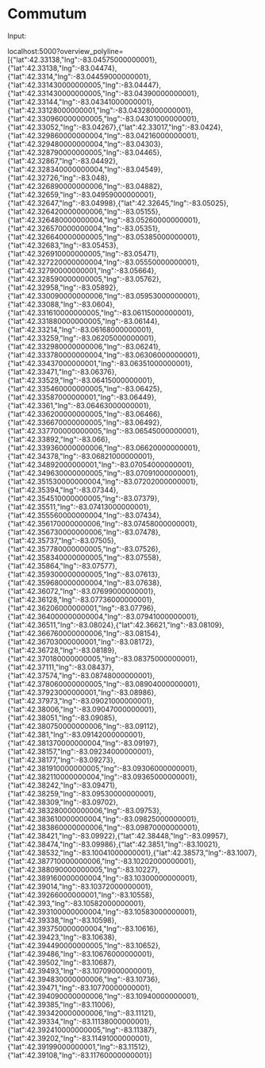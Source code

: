 # Commutum


Input:

localhost:5000?overview_polyline=[{"lat":42.33138,"lng":-83.04575000000001},{"lat":42.33138,"lng":-83.04474},{"lat":42.3314,"lng":-83.04459000000001},{"lat":42.331430000000005,"lng":-83.04447},{"lat":42.331430000000005,"lng":-83.04390000000001},{"lat":42.33144,"lng":-83.04341000000001},{"lat":42.33128000000001,"lng":-83.04328000000001},{"lat":42.330960000000005,"lng":-83.04301000000001},{"lat":42.33052,"lng":-83.04267},{"lat":42.33017,"lng":-83.0424},{"lat":42.329860000000004,"lng":-83.04216000000001},{"lat":42.329480000000004,"lng":-83.04303},{"lat":42.328790000000005,"lng":-83.04465},{"lat":42.32867,"lng":-83.04492},{"lat":42.328340000000004,"lng":-83.04549},{"lat":42.32726,"lng":-83.048},{"lat":42.326890000000006,"lng":-83.04882},{"lat":42.32659,"lng":-83.04959000000001},{"lat":42.32647,"lng":-83.04998},{"lat":42.32645,"lng":-83.05025},{"lat":42.326420000000006,"lng":-83.05155},{"lat":42.326480000000004,"lng":-83.05260000000001},{"lat":42.326570000000004,"lng":-83.05351},{"lat":42.326640000000005,"lng":-83.05385000000001},{"lat":42.32683,"lng":-83.05453},{"lat":42.326910000000005,"lng":-83.05471},{"lat":42.327220000000004,"lng":-83.05550000000001},{"lat":42.32790000000001,"lng":-83.05664},{"lat":42.328590000000005,"lng":-83.05762},{"lat":42.32958,"lng":-83.05892},{"lat":42.330090000000006,"lng":-83.05953000000001},{"lat":42.33088,"lng":-83.0604},{"lat":42.331610000000005,"lng":-83.06115000000001},{"lat":42.331880000000005,"lng":-83.06144},{"lat":42.33214,"lng":-83.06168000000001},{"lat":42.33259,"lng":-83.06205000000001},{"lat":42.332980000000006,"lng":-83.06241},{"lat":42.333780000000004,"lng":-83.06306000000001},{"lat":42.33437000000001,"lng":-83.06351000000001},{"lat":42.33471,"lng":-83.06376},{"lat":42.33529,"lng":-83.06415000000001},{"lat":42.335460000000005,"lng":-83.06425},{"lat":42.33587000000001,"lng":-83.06449},{"lat":42.3361,"lng":-83.06463000000001},{"lat":42.336200000000005,"lng":-83.06466},{"lat":42.336670000000005,"lng":-83.06492},{"lat":42.337700000000005,"lng":-83.06545000000001},{"lat":42.33892,"lng":-83.066},{"lat":42.339360000000006,"lng":-83.06620000000001},{"lat":42.34378,"lng":-83.06821000000001},{"lat":42.34892000000001,"lng":-83.07054000000001},{"lat":42.349630000000005,"lng":-83.07091000000001},{"lat":42.351530000000004,"lng":-83.07202000000001},{"lat":42.35394,"lng":-83.07344},{"lat":42.354510000000005,"lng":-83.07379},{"lat":42.35511,"lng":-83.07413000000001},{"lat":42.355560000000004,"lng":-83.07434},{"lat":42.356170000000006,"lng":-83.07458000000001},{"lat":42.356730000000006,"lng":-83.07478},{"lat":42.35737,"lng":-83.07505},{"lat":42.357780000000005,"lng":-83.07526},{"lat":42.358340000000005,"lng":-83.07558},{"lat":42.35864,"lng":-83.07577},{"lat":42.359300000000005,"lng":-83.07613},{"lat":42.359680000000004,"lng":-83.07638},{"lat":42.36072,"lng":-83.07699000000001},{"lat":42.36128,"lng":-83.07736000000001},{"lat":42.36206000000001,"lng":-83.07796},{"lat":42.364000000000004,"lng":-83.07941000000001},{"lat":42.36511,"lng":-83.08024},{"lat":42.36621,"lng":-83.08109},{"lat":42.366760000000006,"lng":-83.08154},{"lat":42.36703000000001,"lng":-83.08172},{"lat":42.36728,"lng":-83.08189},{"lat":42.370180000000005,"lng":-83.08375000000001},{"lat":42.37111,"lng":-83.08437},{"lat":42.37574,"lng":-83.08748000000001},{"lat":42.378060000000005,"lng":-83.08904000000001},{"lat":42.37923000000001,"lng":-83.08986},{"lat":42.37973,"lng":-83.09021000000001},{"lat":42.38006,"lng":-83.09047000000001},{"lat":42.38051,"lng":-83.09085},{"lat":42.380750000000006,"lng":-83.09112},{"lat":42.381,"lng":-83.09142000000001},{"lat":42.381370000000004,"lng":-83.09197},{"lat":42.38157,"lng":-83.09234000000001},{"lat":42.38177,"lng":-83.09273},{"lat":42.381910000000005,"lng":-83.09306000000001},{"lat":42.382110000000004,"lng":-83.09365000000001},{"lat":42.38242,"lng":-83.09471},{"lat":42.38259,"lng":-83.09530000000001},{"lat":42.38309,"lng":-83.09702},{"lat":42.383280000000006,"lng":-83.09753},{"lat":42.383610000000004,"lng":-83.09825000000001},{"lat":42.383860000000006,"lng":-83.09870000000001},{"lat":42.38421,"lng":-83.09922},{"lat":42.38448,"lng":-83.09957},{"lat":42.38474,"lng":-83.09986},{"lat":42.3851,"lng":-83.10021},{"lat":42.38532,"lng":-83.10041000000001},{"lat":42.38573,"lng":-83.1007},{"lat":42.387710000000006,"lng":-83.10202000000001},{"lat":42.388090000000005,"lng":-83.10227},{"lat":42.389160000000004,"lng":-83.10300000000001},{"lat":42.39014,"lng":-83.10372000000001},{"lat":42.39266000000001,"lng":-83.10558},{"lat":42.393,"lng":-83.10582000000001},{"lat":42.393100000000004,"lng":-83.10583000000001},{"lat":42.39338,"lng":-83.10598},{"lat":42.393750000000004,"lng":-83.10616},{"lat":42.39423,"lng":-83.10638},{"lat":42.394490000000005,"lng":-83.10652},{"lat":42.39486,"lng":-83.10676000000001},{"lat":42.39502,"lng":-83.10687},{"lat":42.39493,"lng":-83.10709000000001},{"lat":42.394830000000006,"lng":-83.10736},{"lat":42.39471,"lng":-83.10770000000001},{"lat":42.394090000000006,"lng":-83.10940000000001},{"lat":42.39385,"lng":-83.11006},{"lat":42.393420000000006,"lng":-83.11121},{"lat":42.39334,"lng":-83.11138000000001},{"lat":42.392410000000005,"lng":-83.11387},{"lat":42.39202,"lng":-83.11491000000001},{"lat":42.39199000000001,"lng":-83.11512},{"lat":42.39108,"lng":-83.11760000000001}]
